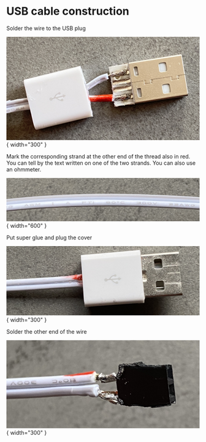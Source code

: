 # USB cable construction

 Solder the wire to the USB plug

 ![](Images/USB_Cable/IMG_4967.jpg){ width="300" }

 Mark the corresponding strand at the other end of
 the thread also in red. You can tell by the text
 written on one of the two strands. You can also use an ohmmeter.

 ![](Images/USB_Cable/IMG_4968.jpg){ width="600" }

 Put super glue and plug the cover

 ![](Images/USB_Cable/IMG_4969.jpg){ width="300" }

 Solder the other end of the wire

 ![](Images/USB_Cable/IMG_4970.jpg){ width="300" }